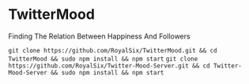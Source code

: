 # TwitterMood
Finding The Relation Between Happiness And Followers


`git clone https://github.com/RoyalSix/TwitterMood.git && cd TwitterMood && sudo npm install && npm start`
`git clone https://github.com/RoyalSix/Twitter-Mood-Server.git && cd Twitter-Mood-Server && sudo npm install && npm start`
